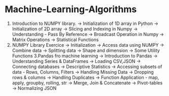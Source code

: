 # Machine-Learning-Algorithms
1. Introduction to NUMPY library.
 -> Initialization of 1D array in Python
 -> Initialization of 2D array
 -> Slicing and Indexing in Numpy
 -> Understanding - Pass By Reference
 -> Broadcast Operation in Numpy
 -> Matrix Operations
 -> Statistical Functions
2. NUMPY Library Exercice
 -> Initialization
 -> Access data using NUMPY
 -> Combine data
 -> Splitting data
 -> Shape and dimension
 -> Some Utility Functions
3.Pandas fro machine learning
 -> Introduction to Pandas
 -> Understanding Series & DataFrames
 -> Loading CSV,JSON
 -> Connecting databases
 -> Descriptive Statistics
 -> Accessing subsets of data - Rows, Columns, Filters
 -> Handling Missing Data
 -> Dropping rows & columns
 -> Handling Duplicates
 -> Function Application - map, apply, groupby, rolling, str
 -> Merge, Join & Concatenate
 -> Pivot-tables
 -> Normalizing JSON

